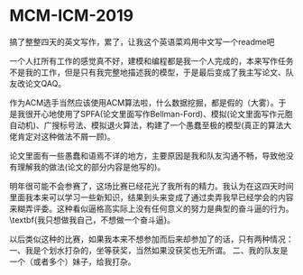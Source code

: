 # MCM-ICM-2019
搞了整整四天的英文写作，累了，让我这个英语菜鸡用中文写一个readme吧

一个人扛所有工作的感觉真不好，建模和编程都是我一个人完成的，本来写作任务不是我的工作，但是只有我完整地描述我的模型，于是最后变成了我主写论文、队友改论文QAQ。

作为ACM选手当然应该使用ACM算法啦，什么数据挖掘，都是假的（大雾）。于是我很开心地使用了SPFA(论文里面写作Bellman-Ford)、模拟(论文里面写作元胞自动机)、广搜标号法、模拟退火算法，构建了一个愚蠢至极的模型(真正的算法大佬肯定对这种做法不屑一顾)。

论文里面有一些愚蠢和语焉不详的地方，主要原因是我和队友沟通不畅，导致他没有理解我的做法(论文的部分内容是他写的)。

明年很可能不会参赛了，这场比赛已经花光了我所有的精力。我认为在这四天时间里面我本来可以学习一些新知识，结果到头来变成了通过卖弄我早已经学会的内容来糊弄评委。这种看似逼格高实际上没有任何意义的努力是典型的奋斗逼的行为。\textbf{我只想做我自己，不想做一个奋斗逼}。

以后类似这种的比赛，如果我本来不想参加而后来却参加了的话，只有两种情况：
一、我是个划水打杂的，坐等获奖，当然如果没获奖也无所谓。
二、我的队友是一个（或者多个）妹子，给我打杂。
